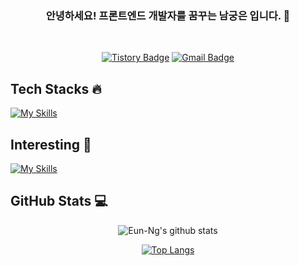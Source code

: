 <div align="center">

### 안녕하세요! 프론트엔드 개발자를 꿈꾸는 **남궁은** 입니다. 👋

<br />

[![Tistory Badge](https://img.shields.io/badge/Blog-03a57a?style=flat-square&labelColor=03a57a&logo=Tistory&link=https://eun-ng.tistory.com/)](https://eun-ng.tistory.com/)
[![Gmail Badge](https://img.shields.io/badge/-eunng.dev@gmail.com-c14438?style=flat-square&logo=Gmail&logoColor=white&link=mailto:eunng.dev@gmail.com)](mailto:eunng.dev@gmail.com)
<!--
[![Portfolio Badge](https://img.shields.io/badge/My_Portfolio-FDD765?style=flat-square&link=https://eun-ng.tistory.com/)](https://eun-ng.tistory.com/)
-->

<div align="left">

<h2>Tech Stacks 🔥</h2>

[![My Skills](https://skillicons.dev/icons?i=html,css,sass,tailwind,js,ts,react,redux,next,git,mongo,mysql&theme=light)](https://skillicons.dev)

<h2>Interesting 🤔</h2>

[![My Skills](https://skillicons.dev/icons?i=vue,svelte,vite,jest,graphql,flutter&theme=light)](https://skillicons.dev)

</div>

<div align="left">
 <h2>GitHub Stats 💻</h2>
</div>
  
![Eun-Ng's github stats](https://github-readme-stats.vercel.app/api?username=Eun-Ng&show_icons=true&theme=react)
 
[![Top Langs](https://github-readme-stats.vercel.app/api/top-langs/?username=Eun-Ng&layout=compact&theme=react)](https://github.com/Eun-Ng/github-readme-stats)
 
</div>
